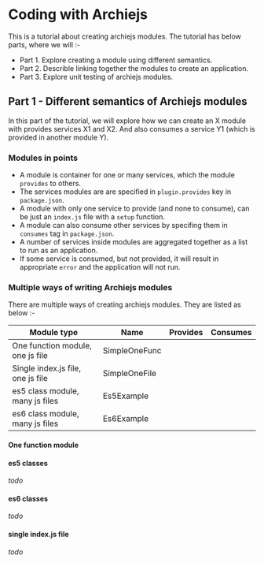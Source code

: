 # Coding with Archiejs

This is a tutorial about creating archiejs modules. The tutorial has below parts, where we will :-

* Part 1. Explore creating a module using different semantics.
* Part 2. Describle linking together the modules to create an application.
* Part 3. Explore unit testing of archiejs modules.


## Part 1 - Different semantics of Archiejs modules

In this part of the tutorial, we will explore how we can create an X module with provides services X1 and X2. And also consumes a service Y1 (which is provided in another module Y).

### Modules in points

  * A module is container for one or many services, which the module `provides` to others. 
   * The services modules are are specified in `plugin.provides` key in `package.json`.
   * A module with only one service to provide (and none to consume), can be just an `index.js` file with a `setup` function.
   * A module can also consume other services by specifing them in `consumes` tag in `package.json`.
  * A number of services inside modules are aggregated together as a list to run as an application.
   * If some service is consumed, but not provided, it will result in appropriate `error` and the application will not run.


### Multiple ways of writing Archiejs modules

There are multiple ways of creating archiejs modules. They are listed as below :-

| Module type                           | Name             | Provides             | Consumes             |
|---------------------------------------|------------------|----------------------|----------------------|
| One function module, one js file      | SimpleOneFunc    | | | |
| Single index.js file, one js file     | SimpleOneFile    | | | |
| es5 class module, many js files       | Es5Example       | | | |
| es6 class module, many js files       | Es6Example       | | | |


#### One function module

#### es5 classes

_todo_

#### es6 classes

_todo_ 

#### single index.js file

_todo_
